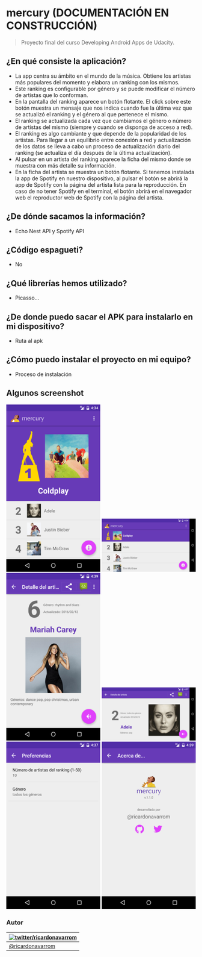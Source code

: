 mercury (DOCUMENTACIÓN EN CONSTRUCCIÓN)
======================

> Proyecto final del curso Developing Android Apps de Udacity.

## ¿En qué consiste la aplicación?
- La app centra su ámbito en el mundo de la música. Obtiene los artistas más populares del momento y elabora un ranking con los mismos.
- Este ranking es configurable por género y se puede modificar el número de artistas que lo conforman.
- En la pantalla del ranking aparece un botón flotante. El click sobre este botón muestra un mensaje que nos indica cuando fue la última vez que se actualizó el ranking y el género al que pertenece el mismo.
- El ranking se actualizada cada vez que cambiamos el género o número de artistas del mismo (siempre y cuando se disponga de acceso a red).
- El ranking es algo cambiante y que depende de la popularidad de los artistas. Para llegar a un equilibrio entre conexión a red y actualización de los datos se lleva a cabo un proceso de actualización diario del ranking (se actualiza el día después de la última actualización).
- Al pulsar en un artista del ranking aparece la ficha del mismo donde se muestra con más detalle su información.
- En la ficha del artista se muestra un botón flotante. Si tenemos instalada la app de Spotify en nuestro dispositivo, al pulsar el botón se abrirá la app de Spotify con la página del artista lista para la reproducción. En caso de no tener Spotify en el terminal, el botón abrirá en el navegador web el reproductor web de Spotify con la página del artista.

## ¿De dónde sacamos la información?
- Echo Nest API y Spotify API

## ¿Código espagueti?
- No

## ¿Qué librerías hemos utilizado?
- Picasso...

## ¿De donde puedo sacar el APK para instalarlo en mi dispositivo?
- Ruta al apk

## ¿Cómo puedo instalar el proyecto en mi equipo?
- Proceso de instalación

## Algunos screenshot
<img src="https://github.com/ricardonavarrom/mercury/blob/master/doc/screenshot1.png" width="250px" />
<img src="https://github.com/ricardonavarrom/mercury/blob/master/doc/screenshot2.png" width="250px" />
<img src="https://github.com/ricardonavarrom/mercury/blob/master/doc/screenshot3.png" width="250px" />
<img src="https://github.com/ricardonavarrom/mercury/blob/master/doc/screenshot4.png" width="250px" />
<img src="https://github.com/ricardonavarrom/mercury/blob/master/doc/screenshot5.png" width="250px" />
<img src="https://github.com/ricardonavarrom/mercury/blob/master/doc/screenshot6.png" width="250px" />

### Autor

| [![twitter/ricardonavarrom](https://avatars3.githubusercontent.com/u/2845589?v=3&s=70)](https://twitter.com/ricardonavarrom "Follow @ricardonavarrom on Twitter") |
|---|
| [@ricardonavarrom](https://twitter.com/ricardonavarrom) |